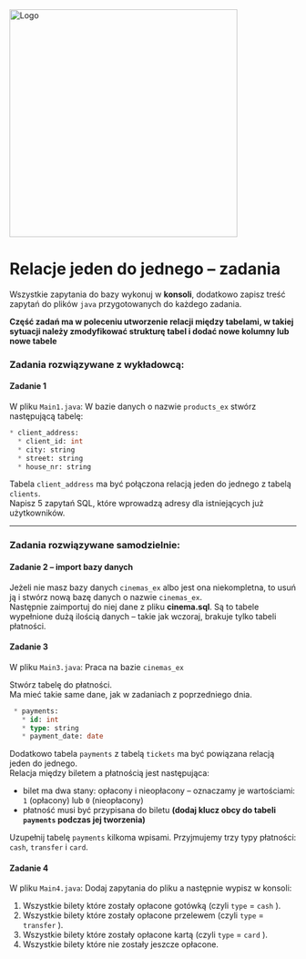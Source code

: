 <img alt="Logo" src="http://coderslab.pl/svg/logo-coderslab.svg" width="400">

#  Relacje jeden do jednego – zadania

Wszystkie zapytania do bazy wykonuj w **konsoli**, dodatkowo zapisz treść zapytań do plików ``java`` przygotowanych do każdego zadania.

**Część zadań ma w poleceniu utworzenie relacji między tabelami, w takiej sytuacji należy zmodyfikować strukturę tabel i dodać nowe kolumny lub nowe tabele**

### Zadania rozwiązywane z wykładowcą:

#### Zadanie 1

W pliku `Main1.java`:
W bazie danych o nazwie ```products_ex``` stwórz następującą tabelę:
```SQL
* client_address:
  * client_id: int
  * city: string
  * street: string
  * house_nr: string
```

Tabela ```client_address``` ma być połączona relacją jeden do jednego z tabelą ```clients```.  
Napisz 5 zapytań SQL, które wprowadzą adresy dla istniejących już użytkowników.

-----------------------------------------------------------------------------

### Zadania rozwiązywane samodzielnie:

#### Zadanie 2 – import bazy danych

Jeżeli nie masz bazy danych `cinemas_ex` albo jest ona niekompletna, to usuń ją i stwórz nową bazę danych o nazwie ```cinemas_ex```.  
Następnie zaimportuj do niej dane z pliku **cinema.sql**. Są to tabele wypełnione dużą ilością danych – takie jak wczoraj, brakuje tylko tabeli płatności.

#### Zadanie 3
W pliku `Main3.java`:
Praca na bazie `cinemas_ex`  

Stwórz tabelę do płatności.  
Ma mieć takie same dane, jak w zadaniach z poprzedniego dnia.  
```SQL
 * payments:
   * id: int
   * type: string
   * payment_date: date
 ```

Dodatkowo tabela `payments` z tabelą `tickets` ma być powiązana relacją jeden do jednego.  
Relacja między biletem a płatnością jest następująca:  
* bilet ma dwa stany: opłacony i nieopłacony – oznaczamy je wartościami: `1` (opłacony) lub `0` (nieopłacony)
* płatność musi być przypisana do biletu **(dodaj klucz obcy do tabeli `payments` podczas jej tworzenia)**

Uzupełnij tabelę `payments` kilkoma wpisami. Przyjmujemy trzy typy płatności: `cash`, `transfer` i `card`.

#### Zadanie 4
W pliku `Main4.java`:
Dodaj zapytania do pliku a następnie wypisz w konsoli:

1. Wszystkie bilety które zostały opłacone gotówką (czyli `type` = `cash` ).
2. Wszystkie bilety które zostały opłacone przelewem (czyli `type` = `transfer` ).
3. Wszystkie bilety które zostały opłacone kartą (czyli `type` = `card` ).
4. Wszystkie bilety które nie zostały jeszcze opłacone.
